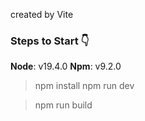 created by Vite
### Steps to Start 👇


**Node**: v19.4.0
**Npm**: v9.2.0


> npm install
> npm run dev

> npm run build